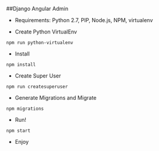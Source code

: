 ##Django Angular Admin
* Requirements: Python 2.7, PIP, Node.js, NPM, virtualenv

* Create Python VirtualEnv
```
npm run python-virtualenv
```

* Install
```
npm install
```

* Create Super User
```
npm run createsuperuser
```

* Generate Migrations and Migrate
```
npm migrations
```

* Run!
```
npm start
```
* Enjoy

